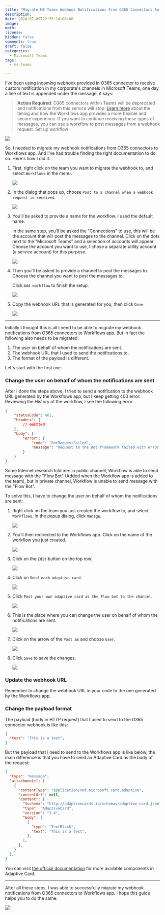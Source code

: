 ```yaml
---
title: "Migrate MS Teams Webhook Notifications From O365 Connectors to Workflows"
description: 
date: 2024-07-09T22:55:14+08:00
image: 
math: 
license: 
hidden: false
comments: true
draft: false
categories:
  - Microsoft Teams
tags:
  - ms-teams

---
```


I've been using incoming webhook provided in O365 connector to receive custom notification in my corporate's channels in Microsoft Teams, one day a line of text is appended under the message, it says:

> **Action Required**: O365 connectors within Teams will be deprecated and notifications from this service will stop. [Learn more](https://devblogs.microsoft.com/microsoft365dev/retirement-of-office-365-connectors-within-microsoft-teams/) about the timing and how the Workflows app provides a more flexible and secure experience. If you want to continue receiving these types of messages, you can use a workflow to post messages from a webhook request. Set up workflow

![](2024-07-09-22-56-27.png)

So, I needed to migrate my webhook notifications from O365 connectors to Workflows app. And I've had trouble finding the right documentation to do so. Here's how I did it:

1. First, right click on the team you want to migrate the webhook to, and select `Workflows` in the menu.

   ![](2024-07-09-22-56-35.png)

2. In the dialog that pops up, choose `Post to a channel when a webhook request is received`.

   ![](2024-07-09-22-56-41.png)

3. You'll be asked to provide a name for the workflow. I used the default name.

   In the same step, you'll be asked the "Connections" to use, this will be the account that will post the messages to the channel. Click on the dots next to the "Microsoft Teams" and a selection of accounts will appear. Choose the account you want to use, I chose a separate utility account (a service account) for this purpose.

   ![](2024-07-09-22-56-54.png)

4. Then you'll be asked to provide a channel to post the messages to. Choose the channel you want to post the messages to.

   Click `Add workflow` to finish the setup.

   ![](2024-07-09-22-56-59.png)

5. Copy the webhook URL that is generated for you, then click `Done`

   ![](2024-07-09-22-57-08.png)

---

Initially I thought this is all I need to be able to migrate my webhook notifications from O365 connectors to Workflows app. But in fact the following also needs to be migrated:

1. The user on behalf of whom the notifications are sent.
2. The webhook URL that I used to send the notifications to.
3. The format of the payload is different.

Let's start with the first one.

### Change the user on behalf of whom the notifications are sent

After I done the steps above, I tried to send a notification to the webhook URL generated by the Workflows app, but I keep getting 403 error. Reviewing the History of the workflow, I see the following error:

```json
{
    "statusCode": 403,
    "headers": {
        // omitted
    },
    "body": {
        "error": {
            "code": "BotRequestFailed",
            "message": "Request to the Bot framework failed with error: '{\"error\":{\"code\":\"BotNotInConversationRoster\",\"message\":\"The bot is not part of the conversation roster.\"}}'."
        }
    }
}
```

Some Internet research told me: in public channel, Workflow is able to send message with the "Flow Bot" (Added when the Workflow app is added to the team), but in private channel, Workflow is unable to send message with the "Flow Bot".

To solve this, I have to change the user on behalf of whom the notifications are sent:

1. Right click on the team you just created the workflow to, and select `Workflows`.
   In the popup dialog, click `Manage`.

   ![](2024-07-09-23-00-55.png)

2. You'll then redirected to the Workflows app. Click on the name of the workflow you just created.

   ![](2024-07-09-23-01-02.png)

3. Click on the `Edit` button on the top row.

   ![](2024-07-09-23-01-07.png)

4. Click on `Send each adaptive card`.

   ![](2024-07-09-23-01-13.png)

5. Click  `Post your own adaptive card as the Flow bot to the channel`.

   ![](2024-07-09-23-01-18.png)

6. This is the place where you can change the user on behalf of whom the notifications are sent.

   ![](2024-07-09-23-01-26.png)

7. Click on the arrow of the `Post as` and choose `User`.

   ![](2024-07-09-23-01-31.png)

8. Click `Save` to save the changes.

   ![](2024-07-09-23-01-38.png)

### Update the webhook URL

Remember to change the webhook URL in your code to the one generated by the Workflows app.

### Change the payload format

The payload (body in HTTP request) that I used to send to the O365 connector webhook is like this:

```json
{
  "text": "This is a text",
}
```

But the payload that I need to send to the Workflows app is like below, the main difference is that you have to send an Adaptive Card as the body of the request:

```json
{
  "type": "message",
  "attachments": [
    {
      "contentType": "application/vnd.microsoft.card.adaptive",
      "contentUrl": null,
      "content": {
        "$schema": "http://adaptivecards.io/schemas/adaptive-card.json",
        "type": "AdaptiveCard",
        "version": "1.4",
        "body": [
          {
            "type": "TextBlock",
            "text": "This is a text",
          },
        ],
      },
    }
  ],
}
```

You can visit [the official documentation](https://adaptivecards.io/explorer/TextBlock.html) for more available components in Adaptive Card.

---

After all these steps, I was able to successfully migrate my webhook notifications from O365 connectors to Workflows app. I hope this guide helps you to do the same.

![](2024-07-09-23-05-29.png)